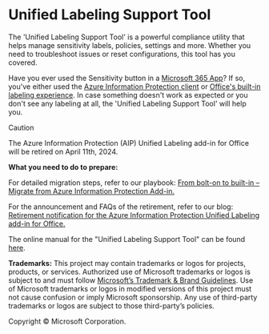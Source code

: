 # Unified Labeling Support Tool

The 'Unified Labeling Support Tool' is a powerful compliance utility that helps manage sensitivity labels, policies, settings and more. Whether you need to troubleshoot issues or reset configurations, this tool has you covered.

Have you ever used the Sensitivity button in a [Microsoft 365 App](https://www.microsoft.com/en-us/microsoft-365)? If so, you've either used the [Azure Information Protection client](https://docs.microsoft.com/en-us/azure/information-protection/what-is-information-protection#aip-unified-labeling-client) or [Office's built-in labeling experience](https://docs.microsoft.com/en-us/microsoft-365/compliance/sensitivity-labels-office-apps?view=o365-worldwide). In case something doesn't work as expected or you don't see any labeling at all, the 'Unified Labeling Support Tool' will help you.

> [!CAUTION]
> The Azure Information Protection (AIP) Unified Labeling add-in for Office will be retired on April 11th, 2024.
> 
> **What you need to do to prepare:**
>
> For detailed migration steps, refer to our playbook: [From bolt-on to built-in – Migrate from Azure Information Protection Add-in.](https://microsoft.github.io/ComplianceCxE/playbooks/AIP2MIPPlaybook/)
>
> For the announcement and FAQs of the retirement, refer to our blog: [Retirement notification for the Azure Information Protection Unified Labeling add-in for Office.](https://techcommunity.microsoft.com/t5/security-compliance-and-identity/retirement-notification-for-the-azure-information-protection/ba-p/3791908)

The online manual for the "Unified Labeling Support Tool" can be found [here](https://aka.ms/UnifiedLabelingSupportTool).

**Trademarks:** This project may contain trademarks or logos for projects, products, or services. Authorized use of Microsoft trademarks or logos is subject to and must follow [Microsoft’s Trademark & Brand Guidelines](https://www.microsoft.com/en-us/legal/intellectualproperty/trademarks/usage/general). Use of Microsoft trademarks or logos in modified versions of this project must not cause confusion or imply Microsoft sponsorship. Any use of third-party trademarks or logos are subject to those third-party’s policies.

Copyright © Microsoft Corporation.
